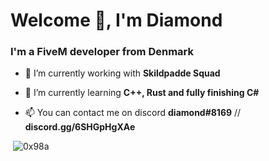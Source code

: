 <h1 >Welcome 🙌, I'm Diamond</h1>
<h3 >I'm a FiveM developer from Denmark</h3>

- 🔭 I’m currently working with **Skildpadde Squad**

- 🌱 I’m currently learning **C++, Rust and fully finishing C#**

- 📫 You can contact me on discord **diamond#8169** // **discord.gg/6SHGpHgXAe**

<p>&nbsp;<img src="https://github-readme-stats.vercel.app/api?username=0x98a&show_icons=true&theme=dark&locale=en" alt="0x98a" /></p>
